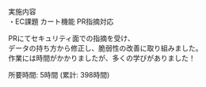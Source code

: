 実施内容  
・EC課題 カート機能 PR指摘対応  

PRにてセキュリティ面での指摘を受け、  
データの持ち方から修正し、脆弱性の改善に取り組みました。  
作業には時間がかかりましたが、多くの学びがありました！  

所要時間: 5時間 (累計: 398時間)